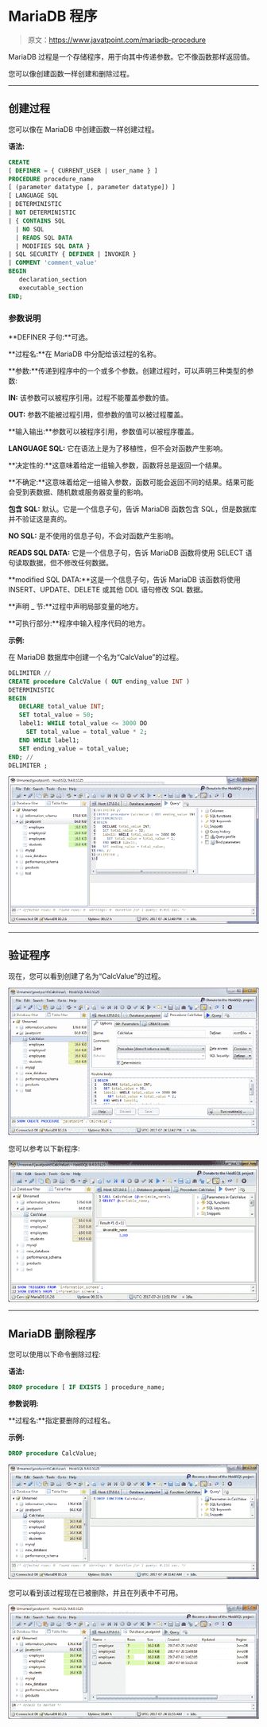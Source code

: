 # MariaDB 程序

> 原文：<https://www.javatpoint.com/mariadb-procedure>

MariaDB 过程是一个存储程序，用于向其中传递参数。它不像函数那样返回值。

您可以像创建函数一样创建和删除过程。

* * *

## 创建过程

您可以像在 MariaDB 中创建函数一样创建过程。

**语法:**

```sql
CREATE 
[ DEFINER = { CURRENT_USER | user_name } ] 
PROCEDURE procedure_name 
[ (parameter datatype [, parameter datatype]) ]
[ LANGUAGE SQL
| DETERMINISTIC
| NOT DETERMINISTIC
| { CONTAINS SQL 
  | NO SQL
  | READS SQL DATA
  | MODIFIES SQL DATA }
| SQL SECURITY { DEFINER | INVOKER }
| COMMENT 'comment_value'
BEGIN
   declaration_section
   executable_section
END; 

```

### 参数说明

**DEFINER 子句:**可选。

**过程名:**在 MariaDB 中分配给该过程的名称。

**参数:**传递到程序中的一个或多个参数。创建过程时，可以声明三种类型的参数:

**IN:** 该参数可以被程序引用。过程不能覆盖参数的值。

**OUT:** 参数不能被过程引用，但参数的值可以被过程覆盖。

**输入输出:**参数可以被程序引用，参数值可以被程序覆盖。

**LANGUAGE SQL:** 它在语法上是为了移植性，但不会对函数产生影响。

**决定性的:**这意味着给定一组输入参数，函数将总是返回一个结果。

**不确定:**这意味着给定一组输入参数，函数可能会返回不同的结果。结果可能会受到表数据、随机数或服务器变量的影响。

**包含 SQL:** 默认。它是一个信息子句，告诉 MariaDB 函数包含 SQL，但是数据库并不验证这是真的。

**NO SQL:** 是不使用的信息子句，不会对函数产生影响。

**READS SQL DATA:** 它是一个信息子句，告诉 MariaDB 函数将使用 SELECT 语句读取数据，但不修改任何数据。

**modified SQL DATA:**这是一个信息子句，告诉 MariaDB 该函数将使用 INSERT、UPDATE、DELETE 或其他 DDL 语句修改 SQL 数据。

**声明 _ 节:**过程中声明局部变量的地方。

**可执行部分:**程序中输入程序代码的地方。

**示例:**

在 MariaDB 数据库中创建一个名为“CalcValue”的过程。

```sql
DELIMITER //
CREATE procedure CalcValue ( OUT ending_value INT )
DETERMINISTIC
BEGIN
   DECLARE total_value INT;
   SET total_value = 50;
   label1: WHILE total_value <= 3000 DO
     SET total_value = total_value * 2;
   END WHILE label1;
   SET ending_value = total_value;
END; //
DELIMITER ; 

```

![MariaDB Procedure 1](img/528ca2e06949e415da30ee95c95fe5b7.png)

* * *

## 验证程序

现在，您可以看到创建了名为“CalcValue”的过程。

![MariaDB Procedure 2](img/d8838d3169cdcbae669dc724210906c8.png)

您可以参考以下新程序:

![MariaDB Procedure 3](img/b05d33e803603a02e9d35245bfe78903.png)

* * *

## MariaDB 删除程序

您可以使用以下命令删除过程:

**语法:**

```sql
DROP procedure [ IF EXISTS ] procedure_name; 

```

**参数说明:**

**过程名:**指定要删除的过程名。

**示例:**

```sql
DROP procedure CalcValue; 

```

![MariaDB Procedure 4](img/1e747afc6f4148542fce57191c0df32d.png)

您可以看到该过程现在已被删除，并且在列表中不可用。

![MariaDB Procedure 5](img/32358ccedfd1dfd1b26a7b9bfa139c27.png)